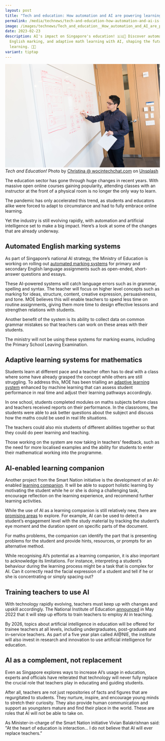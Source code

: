 ```yaml
---
layout: post
title: "Tech and education: How automation and AI are powering learning in Singapore"
permalink: /media/technews/tech-and-education-how-automation-and-ai-is-powering-learning-in-singapore/
image: /images/technews/Tech_and_education__How_automation_and_AI_are_powering_learning_in_Singapore.jpg
date: 2023-02-23
description: AI's impact on Singapore's education! 🇸🇬🤖 Discover automated
  English marking, and adaptive math learning with AI, shaping the future of
  learning. 📖🤯
variant: tiptap
---
```

![Tech and Education](/images/technews/tech-and-education.jpg)
*Tech and Education!* Photo by <a href="https://unsplash.com/@wocintechchat?utm_source=unsplash&amp;utm_medium=referral&amp;utm_content=creditCopyText">Christina @ wocintechchat.com</a> on <a href="https://unsplash.com/photos/4T-02pK0jUg?utm_source=unsplash&amp;utm_medium=referral&amp;utm_content=creditCopyText">Unsplash</a>
  
  

The education sector has gone through huge changes in recent years. With massive open online courses gaining popularity, attending classes with an instructor at the front of a physical room is no longer the only way to learn. 

The pandemic has only accelerated this trend, as students and educators alike were forced to adapt to circumstance and had to fully embrace online learning. 

Yet the industry is still evolving rapidly, with automation and artificial intelligence set to make a big impact. Here’s a look at some of the changes that are already underway. 

## Automated English marking systems
As part of Singapore’s national AI strategy, the Ministry of Education is working on rolling out [automated marking systems](https://www.snec.com.sg/news/academic-medicine/singapores-artificial-intelligence-strategy-applying-ai-to-help-not-replace-people) for primary and secondary English language assignments such as open-ended, short-answer questions and essays.

These AI-powered systems will catch language errors such as in grammar, spelling and syntax. The teacher will focus on higher level concepts such as marking for ideas, structure, content, creative expression, persuasiveness, and tone. MOE believes this will enable teachers to spend less time on routine assignments, giving them more time to design effective lessons and strengthen relations with students. 

Another benefit of the system is its ability to collect data on common grammar mistakes so that teachers can work on these areas with their students. 

The ministry will not be using these systems for marking exams, including the Primary School Leaving Examination.

## Adaptive learning systems for mathematics
Students learn at different pace and a teacher often has to deal with a class where some have already grasped the concept while others are still struggling. To address this, MOE has been trialling an [adaptive learning system](https://www.moe.gov.sg/-/media/files/publications/contact-mar20.ashx) enhanced by machine learning that can assess student performance in real time and adjust their learning pathways accordingly. 

In one school, students completed modules on maths subjects before class and teachers received reports on their performance. In the classrooms, the students were able to ask better questions about the subject and discuss how the maths could be used in real life situations. 

The teachers could also mix students of different abilities together so that they could do peer learning and teaching. 

Those working on the system are now taking in teachers’ feedback, such as the need for more localised examples and the ability for students to enter their mathematical working into the programme. 

## AI-enabled learning companion
Another project from the Smart Nation initiative is the development of an AI-enabled [learning companion](https://www.smartnation.gov.sg/files/publications/national-ai-strategy.pdf). It will be able to support holistic learning by motivating the student while he or she is doing a challenging task, encourage reflection on the learning experience, and recommend further learning activities.

While the use of AI as a learning companion is still relatively new, there are [promising areas](https://www.todayonline.com/commentary/why-ai-can-better-help-students-as-learning-buddy-not-teacher) to explore. For example, AI can be used to detect a student’s engagement level with the study material by tracking the student’s eye moment and the duration spent on specific parts of the document. 

For maths problems, the companion can identify the part that is presenting problems for the student and provide hints, resources, or prompts for an alternative method. 

While recognising AI’s potential as a learning companion, it is also important to acknowledge its limitations. For instance, interpreting a student’s behaviour during the learning process might be a task that is complex for AI. Can it correctly read the facial expression of a student and tell if he or she is concentrating or simply spacing out? 

## Training teachers to use AI 
With technology rapidly evolving, teachers must keep up with changes and upskill accordingly. The National Institute of Education [announced](https://www.straitstimes.com/singapore/parenting-education/nie-to-train-teachers-in-using-ai-in-classroom-invest-in-research) in May 2022 that it will step up efforts to train teachers to employ AI in teaching. 

By 2026, topics about artificial intelligence in education will be offered for trainee teachers at all levels, including undergraduates, post-graduate and in-service teachers. As part of a five year plan called AI@NIE, the institute will also invest in research and innovation to use artificial intelligence for education.

## AI as a complement, not replacement
Even as Singapore explores ways to increase AI’s usage in education, experts and officials have reiterated that technology will never fully replace the crucial role that teachers play in educating and guiding students. 

After all, teachers are not just repositories of facts and figures that are regurgitated to students. They nurture, inspire, and encourage young minds to stretch their curiosity. They also provide human communication and support as youngsters mature and find their place in the world. These are roles that AI will not be able to take on. 

As Minister-in-charge of the Smart Nation initiative Vivian Balakrishnan said: "At the heart of education is interaction... I do not believe that AI will ever replace teachers.”